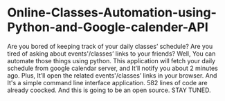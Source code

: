 # Online-Classes-Automation-using-Python-and-Google-calender-API
Are you bored of keeping track of your daily classes’ schedule? Are you tired of asking about events'/classes’ links to your friends? Well, You can automate those things using python. 
This application will fetch your daily schedule from google calendar server, and It’ll notify you about 2 minutes ago. Plus, It’ll open the related events'/classes’ links in your browser. 
And It's a simple command line interface application. 582 lines of code are already coocked. And this is going to be an open source. STAY TUNED.
